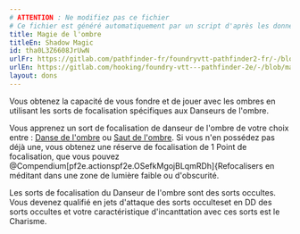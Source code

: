 ```yaml
---
# ATTENTION : Ne modifiez pas ce fichier
# Ce fichier est généré automatiquement par un script d'après les données du module Foundry VTT officiel et de sa traduction
title: Magie de l'ombre
titleEn: Shadow Magic
id: tha0L3Z6608JrUwN
urlFr: https://gitlab.com/pathfinder-fr/foundryvtt-pathfinder2-fr/-/blob/master/data/feats/tha0L3Z6608JrUwN.htm
urlEn: https://gitlab.com/hooking/foundry-vtt---pathfinder-2e/-/blob/master/packs/data/feats.db/shadow-magic.json
layout: dons
---
```

Vous obtenez la capacité de vous fondre et de jouer avec les ombres en utilisant les sorts de focalisation spécifiques aux Danseurs de l'ombre.

Vous apprenez un sort de focalisation de danseur de l'ombre de votre choix entre : [Danse de l'ombre](../sorts/danse-de-ténèbre.md) ou [Saut de l'ombre](../sorts/saut-de-l-ombre.md). Si vous n'en possédez pas déjà une, vous obtenez une réserve de focalisation de 1 Point de focalisation, que vous pouvez @Compendium[pf2e.actionspf2e.OSefkMgojBLqmRDh]{Refocalisers en méditant dans une zone de lumière faible ou d'obscurité.

Les sorts de focalisation du Danseur de l'ombre sont des sorts occultes. Vous devenez qualifié en jets d'attaque des sorts occulteset en DD des sorts occultes et votre caractéristique d'incanttation avec ces sorts est le Charisme.
